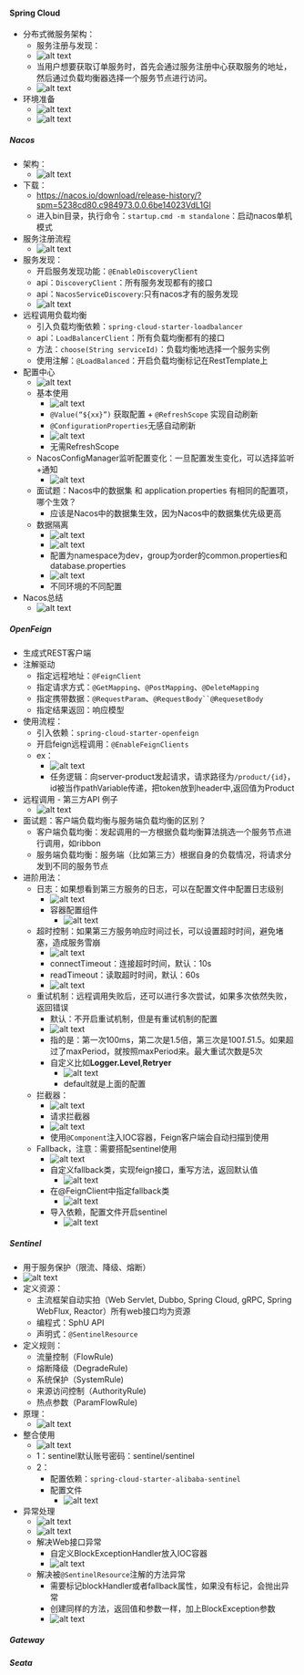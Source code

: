 #### Spring Cloud
- 分布式微服务架构：
  - 服务注册与发现：
  - ![alt text](image-1.png)
  - 当用户想要获取订单服务时，首先会通过服务注册中心获取服务的地址，然后通过负载均衡器选择一个服务节点进行访问。
  - ![alt text](image-2.png)
- 环境准备
  - ![alt text](image-3.png)
  - ![alt text](image-4.png)
##### Nacos
- 架构：
  - ![alt text](image-5.png)
- 下载：
  - https://nacos.io/download/release-history/?spm=5238cd80.c984973.0.0.6be14023VdL1Gl
  - 进入bin目录，执行命令：`startup.cmd -m standalone`：启动nacos单机模式
- 服务注册流程
  - ![alt text](image-6.png)
- 服务发现：
  - 开启服务发现功能：`@EnableDiscoveryClient`
  - api：`DiscoveryClient`：所有服务发现都有的接口
  - api：`NacosServiceDiscovery`:只有nacos才有的服务发现
  - ![alt text](image-7.png)
- 远程调用负载均衡
  - 引入负载均衡依赖：`spring-cloud-starter-loadbalancer`
  - api：`LoadBalancerClient`：所有负载均衡都有的接口
  - 方法：`choose(String serviceId)`：负载均衡地选择一个服务实例
  - 使用注解：`@LoadBalanced`：开启负载均衡标记在RestTemplate上
- 配置中心
  - ![alt text](image-8.png)
  - 基本使用
    - ![alt text](image-9.png)
    - `@Value(“${xx}”)` 获取配置 + `@RefreshScope` 实现自动刷新
    - `@ConfigurationProperties`无感自动刷新
    - ![alt text](image-10.png)
    - 无需RefreshScope
  - NacosConfigManager监听配置变化：一旦配置发生变化，可以选择监听+通知
    - ![alt text](image-11.png)
  - 面试题：Nacos中的数据集 和 application.properties 有相同的配置项，哪个生效？
    - 应该是Nacos中的数据集生效，因为Nacos中的数据集优先级更高
  - 数据隔离
    - ![alt text](image-12.png)
    - ![alt text](image-13.png)
    - 配置为namespace为dev，group为order的common.properties和database.properties
    - ![alt text](image-14.png)
    - 不同环境的不同配置
- Nacos总结
  - ![alt text](image-15.png)
##### OpenFeign
- 生成式REST客户端
- 注解驱动
  - 指定远程地址：`@FeignClient`
  - 指定请求方式：`@GetMapping`、`@PostMapping`、`@DeleteMapping`
  - 指定携带数据：`@RequestParam`、`@RequestBody``@RequesetBody`
  - 指定结果返回：响应模型
- 使用流程：
  - 引入依赖：`spring-cloud-starter-openfeign`
  - 开启feign远程调用：`@EnableFeignClients`
  - ex：
    - ![alt text](image-16.png)
    - 任务逻辑：向server-product发起请求，请求路径为`/product/{id}`，id被当作pathVariable传递，把token放到header中,返回值为Product
- 远程调用 - 第三方API 例子
  - ![alt text](image-17.png)
- 面试题：客户端负载均衡与服务端负载均衡的区别？
  - 客户端负载均衡：发起调用的一方根据负载均衡算法挑选一个服务节点进行调用，如ribbon
  - 服务端负载均衡：服务端（比如第三方）根据自身的负载情况，将请求分发到不同的服务节点
- 进阶用法：
  - 日志：如果想看到第三方服务的日志，可以在配置文件中配置日志级别
    - ![alt text](image-18.png)
    - 容器配置组件
      - ![alt text](image-19.png)
  - 超时控制：如果第三方服务响应时间过长，可以设置超时时间，避免堵塞，造成服务雪崩
    - ![alt text](image-20.png)
    - connectTimeout：连接超时时间，默认：10s
    - readTimeout：读取超时时间，默认：60s
    - ![alt text](image-21.png)
  - 重试机制：远程调用失败后，还可以进行多次尝试，如果多次依然失败，返回错误
    - 默认：不开启重试机制，但是有重试机制的配置
    - ![alt text](image-22.png)
    - 指的是：第一次100ms，第二次是1.5倍，第三次是100*1.5*1.5。如果超过了maxPeriod，就按照maxPeriod来。最大重试次数是5次
    - 自定义比如**Logger.Level**,**Retryer**
      - ![alt text](image-23.png)
      - default就是上面的配置
  - 拦截器：
    - ![alt text](image-24.png)
    - 请求拦截器
    - ![alt text](image-25.png)
    - 使用`@Component`注入IOC容器，Feign客户端会自动扫描到使用
  - Fallback，注意：需要搭配sentinel使用
    - ![alt text](image-26.png)
    - 自定义fallback类，实现feign接口，重写方法，返回默认值
      - ![alt text](image-27.png)
    - 在@FeignClient中指定fallback类
      - ![alt text](image-28.png)
    - 导入依赖，配置文件开启sentinel
      - ![alt text](image-29.png)
##### Sentinel
- 用于服务保护（限流、降级、熔断）
- ![alt text](image-30.png)
- 定义资源：
  - 主流框架自动实拍（Web Servlet, Dubbo, Spring Cloud, gRPC, Spring WebFlux, Reactor）所有web接口均为资源
  - 编程式：SphU API
  - 声明式：`@SentinelResource`
- 定义规则：
  - 流量控制（FlowRule)
  - 熔断降级（DegradeRule)
  - 系统保护（SystemRule)
  - 来源访问控制（AuthorityRule)
  - 热点参数（ParamFlowRule)
- 原理：
  - ![alt text](image-31.png)
- 整合使用
  - ![alt text](image-32.png)
  - 1：sentinel默认账号密码：sentinel/sentinel
  - 2：
    - 配置依赖：`spring-cloud-starter-alibaba-sentinel`
    - 配置文件
      - ![alt text](image-33.png)
- 异常处理
  - ![alt text](image-34.png)
  - ![alt text](image-35.png)
  - 解决Web接口异常
    - 自定义BlockExceptionHandler放入IOC容器
    - ![alt text](image-36.png)
  - 解决被`@SentinelResource`注解的方法异常
    - 需要标记blockHandler或者fallback属性，如果没有标记，会抛出异常
    - 创建同样的方法，返回值和参数一样，加上BlockException参数
    - ![alt text](image-38.png)
##### Gateway
##### Seata